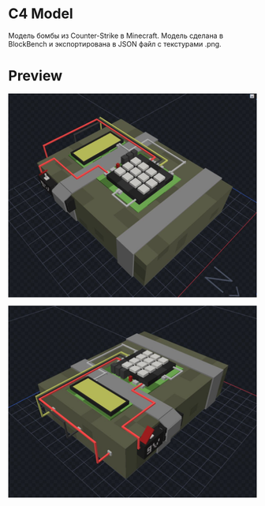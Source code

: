 # C4 Model
Модель бомбы из Counter-Strike в Minecraft. Модель сделана в BlockBench и экспортирована в JSON файл с текстурами .png.

# Preview
![IMG](https://raw.githubusercontent.com/dmitriykotik/C4Minecraft/main/IMG_20240410_094241_961.jpg)

![IMG](https://raw.githubusercontent.com/dmitriykotik/C4Minecraft/main/IMG_20240410_094242_341.jpg)
